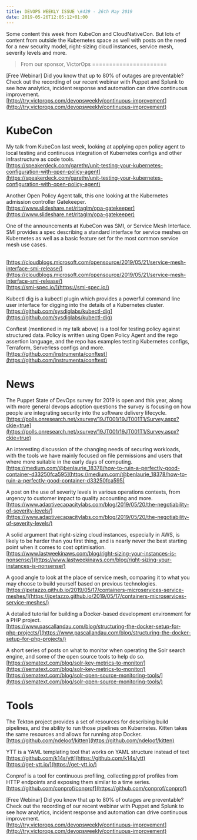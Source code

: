 ```yaml
---
title: DEVOPS WEEKLY ISSUE \#439 - 26th May 2019 
date: 2019-05-26T12:05:12+01:00
---
```


Some content this week from KubeCon and CloudNativeCon. But lots of content from outside the Kubernetes space as well with posts on the need for a new security model, right-sizing cloud instances, service mesh, severity levels and more.


>From our sponsor, VictorOps
======================

[Free Webinar] Did you know that up to 80% of outages are preventable? Check out the recording of our recent webinar with Puppet and Splunk to see how analytics, incident response and automation can drive continuous improvement.
<br>[http://try.victorops.com/devopsweekly/continuous-improvement](http://try.victorops.com/devopsweekly/continuous-improvement)


KubeCon
=======

My talk from KubeCon last week, looking at applying open policy agent to local testing and continuous integration of Kubernetes configs and other infrastructure as code tools.
<br>[https://speakerdeck.com/garethr/unit-testing-your-kubernetes-configuration-with-open-policy-agent](https://speakerdeck.com/garethr/unit-testing-your-kubernetes-configuration-with-open-policy-agent)


Another Open Policy Agent talk, this one looking at the Kubernetes admission controller Gatekeeper.
<br>[https://www.slideshare.net/ritaglm/opa-gatekeeper](https://www.slideshare.net/ritaglm/opa-gatekeeper)


One of the announcements at KubeCon was SMI, or Service Mesh Interface. SMI provides a spec describing a standard interface for service meshes on Kubernetes as well as a basic feature set for the most common service mesh use cases.

<br>[https://cloudblogs.microsoft.com/opensource/2019/05/21/service-mesh-interface-smi-release/](https://cloudblogs.microsoft.com/opensource/2019/05/21/service-mesh-interface-smi-release/)
<br>[https://smi-spec.io/](https://smi-spec.io/)


Kubectl dig is a kubectl plugin which provides a powerful command line user interface for digging into the details of a Kubernetes cluster.
<br>[https://github.com/sysdiglabs/kubectl-dig](https://github.com/sysdiglabs/kubectl-dig)

Conftest (mentioned in my talk above) is a tool for testing policy against structured data. Policy is written using Open Policy Agent and the rego assertion language, and the repo has examples testing Kubernetes configs, Terraform, Serverless configs and more.
<br>[https://github.com/instrumenta/conftest](https://github.com/instrumenta/conftest)


News
====

The Puppet State of DevOps survey for 2019 is open and this year, along with more general devops adoption questions the survey is focusing on how people are integrating security into the software delivery lifecycle.
<br>[https://polls.onresearch.net/xsurvey/19JT001/19JT001T1/Survey.aspx?ckie=true](https://polls.onresearch.net/xsurvey/19JT001/19JT001T1/Survey.aspx?ckie=true)


An interesting discussion of the changing needs of securing workloads, with the tools we have mainly focused on file permissions and users that where more suitable in the early days of computing.
<br>[https://medium.com/@benlaurie_18378/how-to-ruin-a-perfectly-good-container-d33250fca595](https://medium.com/@benlaurie_18378/how-to-ruin-a-perfectly-good-container-d33250fca595)


A post on the use of severity levels in various operations contexts, from urgency to customer impact to quality accounting and more.
<br>[https://www.adaptivecapacitylabs.com/blog/2019/05/20/the-negotiability-of-severity-levels/](https://www.adaptivecapacitylabs.com/blog/2019/05/20/the-negotiability-of-severity-levels/)


A solid argument that right-sizing cloud instances, especially in AWS, is likely to be harder than you first thing, and is nearly never the best starting point when it comes to cost optimisation.
<br>[https://www.lastweekinaws.com/blog/right-sizing-your-instances-is-nonsense/](https://www.lastweekinaws.com/blog/right-sizing-your-instances-is-nonsense/)


A good angle to look at the place of service mesh, comparing it to what you may choose to build yourself based on previous technologies.
<br>[https://jpetazzo.github.io/2019/05/17/containers-microservices-service-meshes/](https://jpetazzo.github.io/2019/05/17/containers-microservices-service-meshes/)


A detailed tutorial for building a Docker-based development environment for a PHP project.
<br>[https://www.pascallandau.com/blog/structuring-the-docker-setup-for-php-projects/](https://www.pascallandau.com/blog/structuring-the-docker-setup-for-php-projects/)


A short series of posts on what to monitor when operating the Solr search engine, and some of the open source tools to help do so.
<br>[https://sematext.com/blog/solr-key-metrics-to-monitor/](https://sematext.com/blog/solr-key-metrics-to-monitor/)
<br>[https://sematext.com/blog/solr-open-source-monitoring-tools/](https://sematext.com/blog/solr-open-source-monitoring-tools/)


Tools
====

The Tekton project provides a set of resources for describing build pipelines, and the ability to run those pipelines on Kubernetes. Kitten takes the same resources and allows for running atop Docker.
<br>[https://github.com/ndeloof/kitten](https://github.com/ndeloof/kitten)


YTT is a YAML templating tool that works on YAML structure instead of text
<br>[https://github.com/k14s/ytt](https://github.com/k14s/ytt)
<br>[https://get-ytt.io/](https://get-ytt.io/)


Conprof is a tool for continuous profiling, collecting pprof profiles from HTTP endpoints and exposing them similar to a time series.
<br>[https://github.com/conprof/conprof](https://github.com/conprof/conprof)



[Free Webinar] Did you know that up to 80% of outages are preventable? Check out the recording of our recent webinar with Puppet and Splunk to see how analytics, incident response and automation can drive continuous improvement.
<br>[http://try.victorops.com/devopsweekly/continuous-improvement](http://try.victorops.com/devopsweekly/continuous-improvement)



